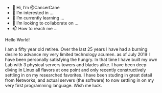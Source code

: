 - 👋 Hi, I’m @CancerCane
- 👀 I’m interested in ...
- 🌱 I’m currently learning ...
- 💞️ I’m looking to collaborate on ...
- 📫 How to reach me ...

<!---
CancerCane/CancerCane is a ✨ special ✨ repository because its `README.md` (this file) appears on your GitHub profile.
You can click the Preview link to take a look at your changes.
--->

Hello World!

I am a fifty year old retiree. Over the last 25 years I have had a burning desire to advance my very limited technology acumen.
as of July 2019 I have been personally satisfying the hungry. In that time I have built my own Lab with 3 physical servers towers and blades
alike. I have been deep diving in Linux all flavors at one point and only recently constructively settling in on my researched favorites.
I have been studing in great detail from Networks, and actual servers (the software) to now settling in on my very first programming language.
Wish me luck.
